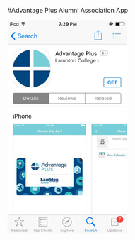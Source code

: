 #Advantage Plus Alumni Association App

![Alt text](/appStorePage.jpg?raw=true "App Store Screenshot")